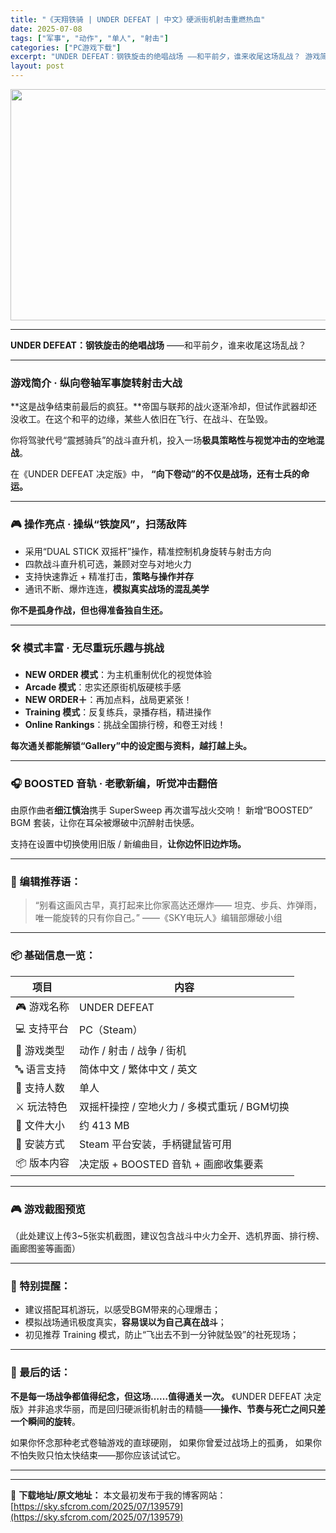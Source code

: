 ```yaml
---
title: "《天翔铁骑 | UNDER DEFEAT | 中文》硬派街机射击重燃热血"
date: 2025-07-08
tags: ["军事", "动作", "单人", "射击"]
categories: ["PC游戏下载"]
excerpt: "UNDER DEFEAT：钢铁旋击的绝唱战场 ——和平前夕，谁来收尾这场乱战？ 游戏简介 · 纵向卷轴军事旋转射击大战 **这是战争结束前最后的疯狂。**帝国与联邦的战火逐渐冷却，但试作武器却还没收工。在这个和平的边缘，某些人依旧在飞行、在战斗、在坠毁。 你将驾驶代号“震撼骑兵”的战斗直升机，投入一&hellip;"
layout: post
---
```


<img class="aligncenter size-full wp-image-139580" src="https://sky.sfcrom.com/wp-content/uploads/2025/07/2025070802394671.webp" alt="" width="660" height="370" />

<hr />

<strong>UNDER DEFEAT：钢铁旋击的绝唱战场</strong>
——和平前夕，谁来收尾这场乱战？

<hr />

<h3>游戏简介 · 纵向卷轴军事旋转射击大战</h3>
**这是战争结束前最后的疯狂。**帝国与联邦的战火逐渐冷却，但试作武器却还没收工。在这个和平的边缘，某些人依旧在飞行、在战斗、在坠毁。

你将驾驶代号“震撼骑兵”的战斗直升机，投入一场<strong>极具策略性与视觉冲击的空地混战</strong>。

在《UNDER DEFEAT 决定版》中，
<strong>“向下卷动”的不仅是战场，还有士兵的命运。</strong>

<hr />

<h3>🎮 操作亮点 · 操纵“铁旋风”，扫荡敌阵</h3>
<ul>
 	<li>采用“DUAL STICK 双摇杆”操作，精准控制机身旋转与射击方向</li>
 	<li>四款战斗直升机可选，兼顾对空与对地火力</li>
 	<li>支持快速靠近 + 精准打击，<strong>策略与操作并存</strong></li>
 	<li>通讯不断、爆炸连连，<strong>模拟真实战场的混乱美学</strong></li>
</ul>
<strong>你不是孤身作战，但也得准备独自生还。</strong>

<hr />

<h3>🛠 模式丰富 · 无尽重玩乐趣与挑战</h3>
<ul>
 	<li><strong>NEW ORDER 模式</strong>：为主机重制优化的视觉体验</li>
 	<li><strong>Arcade 模式</strong>：忠实还原街机版硬核手感</li>
 	<li><strong>NEW ORDER＋</strong>：再加点料，战局更紧张！</li>
 	<li><strong>Training 模式</strong>：反复练兵，录播存档，精进操作</li>
 	<li><strong>Online Rankings</strong>：挑战全国排行榜，和卷王对线！</li>
</ul>
<strong>每次通关都能解锁“Gallery”中的设定图与资料，越打越上头。</strong>

<hr />

<h3>🎧 BOOSTED 音轨 · 老歌新编，听觉冲击翻倍</h3>
由原作曲者<strong>细江慎治</strong>携手 SuperSweep 再次谱写战火交响！
新增“BOOSTED” BGM 套装，让你在耳朵被爆破中沉醉射击快感。

支持在设置中切换使用旧版 / 新编曲目，<strong>让你边怀旧边炸场。</strong>

<hr />

<h3>🧠 编辑推荐语：</h3>
<blockquote>“别看这画风古早，真打起来比你家高达还爆炸——
坦克、步兵、炸弹雨，唯一能旋转的只有你自己。”
——《SKY电玩人》编辑部爆破小组</blockquote>

<hr />

<h3>📦 基础信息一览：</h3>
<table>
<thead>
<tr>
<th>项目</th>
<th>内容</th>
</tr>
</thead>
<tbody>
<tr>
<td>🎮 游戏名称</td>
<td>UNDER DEFEAT</td>
</tr>
<tr>
<td>💻 支持平台</td>
<td>PC（Steam）</td>
</tr>
<tr>
<td>🧩 游戏类型</td>
<td>动作 / 射击 / 战争 / 街机</td>
</tr>
<tr>
<td>🔤 语言支持</td>
<td>简体中文 / 繁体中文 / 英文</td>
</tr>
<tr>
<td>👤 支持人数</td>
<td>单人</td>
</tr>
<tr>
<td>⚔️ 玩法特色</td>
<td>双摇杆操控 / 空地火力 / 多模式重玩 / BGM切换</td>
</tr>
<tr>
<td>💾 文件大小</td>
<td>约 413 MB</td>
</tr>
<tr>
<td>📁 安装方式</td>
<td>Steam 平台安装，手柄键鼠皆可用</td>
</tr>
<tr>
<td>📦 版本内容</td>
<td>决定版 + BOOSTED 音轨 + 画廊收集要素</td>
</tr>
</tbody>
</table>

<hr />

<h3>🎮 游戏截图预览</h3>
（此处建议上传3~5张实机截图，建议包含战斗中火力全开、选机界面、排行榜、画廊图鉴等画面）

<hr />

<h3>🔔 特别提醒：</h3>
<ul>
 	<li>建议搭配耳机游玩，以感受BGM带来的心理爆击；</li>
 	<li>模拟战场通讯极度真实，<strong>容易误以为自己真在战斗</strong>；</li>
 	<li>初见推荐 Training 模式，防止“飞出去不到一分钟就坠毁”的社死现场；</li>
</ul>

<hr />

<h3>💬 最后的话：</h3>
<strong>不是每一场战争都值得纪念，但这场……值得通关一次。</strong>
《UNDER DEFEAT 决定版》并非追求华丽，而是回归硬派街机射击的精髓——<strong>操作、节奏与死亡之间只差一个瞬间的旋转</strong>。

如果你怀念那种老式卷轴游戏的直球硬刚，
如果你曾爱过战场上的孤勇，
如果你不怕失败只怕太快结束——那你应该试试它。

<hr />

---
📖 **下载地址/原文地址：** 本文最初发布于我的博客网站：[https://sky.sfcrom.com/2025/07/139579](https://sky.sfcrom.com/2025/07/139579)
